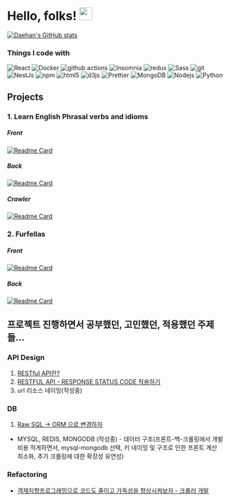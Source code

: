 # Hello, folks! <img src="https://raw.githubusercontent.com/MartinHeinz/MartinHeinz/master/wave.gif" width="30px">


[![Daehan's GitHub stats](https://github-readme-stats.vercel.app/api?username=daehan0226)](https://github.com/anuraghazra/github-readme-stats)

<h3>Things I code with</h3>
<p>
  <img alt="React" src="https://img.shields.io/badge/-React-45b8d8?style=flat-square&logo=react&logoColor=white" />
  <img alt="Docker" src="https://img.shields.io/badge/-Docker-46a2f1?style=flat-square&logo=docker&logoColor=white" />
  <img alt="github actions" src="https://img.shields.io/badge/-Github_Actions-2088FF?style=flat-square&logo=github-actions&logoColor=white" />
  <img alt="Insomnia" src="https://img.shields.io/badge/-Insomnia-5849BE?style=flat-square&logo=insomnia&logoColor=white" />
  <img alt="redux" src="https://img.shields.io/badge/-Redux-764ABC?style=flat-square&logo=redux&logoColor=white" />
  <img alt="Sass" src="https://img.shields.io/badge/-Sass-CC6699?style=flat-square&logo=sass&logoColor=white" />
  <img alt="git" src="https://img.shields.io/badge/-Git-F05032?style=flat-square&logo=git&logoColor=white" />
  <img alt="NestJs" src="https://img.shields.io/badge/-NestJs-ea2845?style=flat-square&logo=nestjs&logoColor=white" />
  <img alt="npm" src="https://img.shields.io/badge/-NPM-CB3837?style=flat-square&logo=npm&logoColor=white" />
  <img alt="html5" src="https://img.shields.io/badge/-HTML5-E34F26?style=flat-square&logo=html5&logoColor=white" />
  <img alt="d3js" src="https://img.shields.io/badge/-D3.js-F9A03C?style=flat-square&logo=d3.js&logoColor=white" />
  <img alt="Prettier" src="https://img.shields.io/badge/-Prettier-F7B93E?style=flat-square&logo=prettier&logoColor=white" />
  <img alt="MongoDB" src="https://img.shields.io/badge/-MongoDB-13aa52?style=flat-square&logo=mongodb&logoColor=white" />
  <img alt="Nodejs" src="https://img.shields.io/badge/-Nodejs-43853d?style=flat-square&logo=Node.js&logoColor=white" />
  <img alt="Python" src ="https://img.shields.io/badge/-Python-F05032?&style=flat-square&logo=Python&logoColor=white"/>
  
</p>


## Projects
### 1. Learn English Phrasal verbs and idioms
##### Front
[![Readme Card](https://github-readme-stats.vercel.app/api/pin/?username=daehan0226&repo=learn-english)](https://github.com/daehan0226/learn-english)
##### Back
[![Readme Card](https://github-readme-stats.vercel.app/api/pin/?username=daehan0226&repo=learn-english-server)](https://github.com/daehan0226/learn-english-server)
##### Crawler
[![Readme Card](https://github-readme-stats.vercel.app/api/pin/?username=daehan0226&repo=learn-english-crawler)](https://github.com/daehan0226/learn-english-crawler)


### 2. Furfellas
##### Front
[![Readme Card](https://github-readme-stats.vercel.app/api/pin/?username=daehan0226&repo=furfellas)](https://github.com/daehan0226/furfellas)
##### Back
[![Readme Card](https://github-readme-stats.vercel.app/api/pin/?username=daehan0226&repo=furfellas_server)](https://github.com/daehan0226/furfellas_server )


## 프로젝트 진행하면서 공부했던, 고민했던, 적용했던 주제들...

### API Design
1. [RESTful API란?](https://foxlee.tistory.com/18)
2. [RESTFUL API - RESPONSE STATUS CODE 적용하기](https://foxlee.tistory.com/85)
3. url 리소스 네이밍(작성중)
### DB
1. [Raw SQL -> ORM 으로 변경하자](https://foxlee.tistory.com/84)
* MYSQL, REDIS, MONGODB (작성중) - 데이터 구조(프론트-백-크롤링에서 개발비용 적게하면서, mysql-mongodb 선택, 키 네이밍 및 구조로 인한 프론트 계산 최소화, 추가 크롤링에 대한 확장성 유연성) 

### Refactoring
* [객제지향프로그래밍으로 코드도 줄이고 가독성을 향상시켜보자 - 크롤러 개발](https://foxlee.tistory.com/79)
